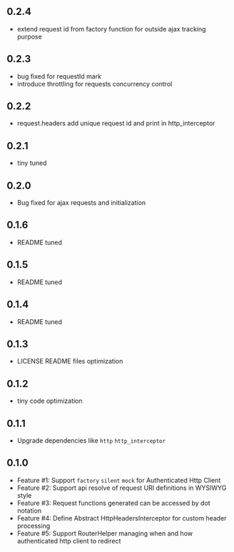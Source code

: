 ## 0.2.4
- extend request id from factory function for outside ajax tracking purpose 

## 0.2.3
- bug fixed for requestId mark
- introduce throttling for requests concurrency control

## 0.2.2
- request.headers add unique request id and print in http_interceptor

## 0.2.1
- tiny tuned

## 0.2.0
- Bug fixed for ajax requests and initialization

## 0.1.6
- README tuned

## 0.1.5
- README tuned
 
## 0.1.4
- README tuned

## 0.1.3
- LICENSE README files optimization

## 0.1.2
- tiny code optimization

## 0.1.1
- Upgrade dependencies like `http` `http_interceptor`

## 0.1.0
- Feature #1: Support `factory` `silent` `mock` for Authenticated Http Client
- Feature #2: Support api resolve of request URI definitions in WYSIWYG style
- Feature #3: Request functions generated can be accessed by dot notation
- Feature #4: Define Abstract HttpHeadersInterceptor for custom header processing
- Feature #5: Support RouterHelper managing when and how authenticated http client to redirect
